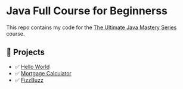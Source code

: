 # Java Full Course for Beginnerss

This repo contains my code for the [The Ultimate Java Mastery Series](https://codewithmosh.com/p/the-ultimate-java-mastery-series) course.

## 🧩 Projects
- ✅ [Hello World](Projects/HelloWorld/src/com/mweinstein/HelloWorld.java)
- ✅ [Mortgage Calculator](Projects/MortgageCalculator/src/com/mweinstein/MortgageCalculator.java)
- ✅ [FizzBuzz](Projects/FizzBuzz/src/com/mweinstein/FizzBuzz.java)
